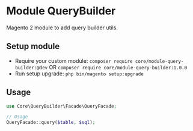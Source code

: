 # Module QueryBuilder

Magento 2 module to add query builder utils.

## Setup module

- Require your custom module: `composer require core/module-query-builder:@dev` OR `composer require core/module-query-builder:1.0.0`
- Run setup upgrade: `php bin/magento setup:upgrade`


## Usage

```php
use Core\QueryBuilder\Facade\QueryFacade;

// Usage
QueryFacade::query($table, $sql);

